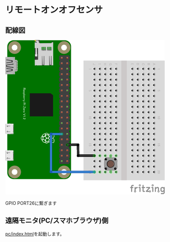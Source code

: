 # リモートオンオフセンサ

## 配線図

![配線図](../gpio-onchange/PiZero_gpio1.png "schematic")

GPIO PORT26に繋ぎます

## 遠隔モニタ(PC/スマホブラウザ)側

[pc/index.html](index.html)を起動します。
